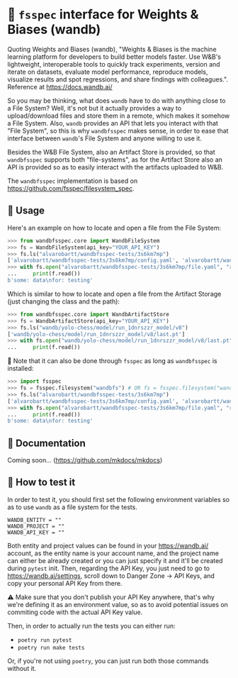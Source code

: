 # 🍱 `fsspec` interface for Weights & Biases (wandb)

Quoting Weights and Biases (wandb), "Weights & Biases is the 
machine learning platform for developers to build better models 
faster. Use W&B's lightweight, interoperable tools to quickly track 
experiments, version and iterate on datasets, evaluate model performance, 
reproduce models, visualize results and spot regressions, and share 
findings with colleagues.". Reference at https://docs.wandb.ai/

So you may be thinking, what does `wandb` have to do with anything
close to a File System? Well, it's not but it actually provides a way
to upload/download files and store them in a remote, which makes it somehow
a File System. Also, `wandb` provides an API that lets you interact with
that "File System", so this is why `wandbfsspec` makes sense, in order to ease
that interface between `wandb`'s File System and anyone willing to use it.

Besides the W&B File System, also an Artifact Store is provided, so that
`wandbfsspec` supports both "file-systems", as for the Artifact Store also an
API is provided so as to easily interact with the artifacts uploaded to W&B.

The `wandbfsspec` implementation is based on https://github.com/fsspec/filesystem_spec.

## 🚸 Usage

Here's an example on how to locate and open a file from the File System:

```python
>>> from wandbfsspec.core import WandbFileSystem
>>> fs = WandbFileSystem(api_key="YOUR_API_KEY")
>>> fs.ls("alvarobartt/wandbfsspec-tests/3s6km7mp")
['alvarobartt/wandbfsspec-tests/3s6km7mp/config.yaml', 'alvarobartt/wandbfsspec-tests/3s6km7mp/file.yaml', 'alvarobartt/wandbfsspec-tests/3s6km7mp/files', 'alvarobartt/wandbfsspec-tests/3s6km7mp/output.log', 'alvarobartt/wandbfsspec-tests/3s6km7mp/requirements.txt', 'alvarobartt/wandbfsspec-tests/3s6km7mp/wandb-metadata.json', 'alvarobartt/wandbfsspec-tests/3s6km7mp/wandb-summary.json']
>>> with fs.open("alvarobartt/wandbfsspec-tests/3s6km7mp/file.yaml", "rb") as f:
...     print(f.read())
b'some: data\nfor: testing'
```

Which is similar to how to locate and open a file from the Artifact Storage (just changing the class and the path):

```python
>>> from wandbfsspec.core import WandbArtifactStore
>>> fs = WandbArtifactStore(api_key="YOUR_API_KEY")
>>> fs.ls("wandb/yolo-chess/model/run_1dnrszzr_model/v8")
['wandb/yolo-chess/model/run_1dnrszzr_model/v8/last.pt']
>>> with fs.open("wandb/yolo-chess/model/run_1dnrszzr_model/v8/last.pt", "rb") as f:
...     print(f.read())
```

📌 Note that it can also be done through `fsspec` as long as `wandbfsspec` is installed:

```python
>>> import fsspec
>>> fs = fsspec.filesystem("wandbfs") # OR fs = fsspec.filesystem("wandbas")
>>> fs.ls("alvarobartt/wandbfsspec-tests/3s6km7mp")
['alvarobartt/wandbfsspec-tests/3s6km7mp/config.yaml', 'alvarobartt/wandbfsspec-tests/3s6km7mp/file.yaml', 'alvarobartt/wandbfsspec-tests/3s6km7mp/files', 'alvarobartt/wandbfsspec-tests/3s6km7mp/output.log', 'alvarobartt/wandbfsspec-tests/3s6km7mp/requirements.txt', 'alvarobartt/wandbfsspec-tests/3s6km7mp/wandb-metadata.json', 'alvarobartt/wandbfsspec-tests/3s6km7mp/wandb-summary.json']
>>> with fs.open("alvarobartt/wandbfsspec-tests/3s6km7mp/file.yaml", "rb") as f:
...     print(f.read())
b'some: data\nfor: testing'
```

## 📝 Documentation

Coming soon... (https://github.com/mkdocs/mkdocs)

## 🧪 How to test it

In order to test it, you should first set the following environment variables
so as to use `wandb` as a file system for the tests.

```
WANDB_ENTITY = ""
WANDB_PROJECT = ""
WANDB_API_KEY = ""
```

Both entity and project values can be found in your https://wandb.ai/ account, as
the entity name is your account name, and the project name can either be already
created or you can just specify it and it'll be created during `pytest` init. Then,
regarding the API Key, you just need to go to https://wandb.ai/settings, scroll
down to Danger Zone -> API Keys, and copy your personal API Key from there.

⚠️ Make sure that you don't publish your API Key anywhere, that's why we're defining
it as an environment value, so as to avoid potential issues on commiting code with
the actual API Key value.

Then, in order to actually run the tests you can either run:

- `poetry run pytest`
- `poetry run make tests`

Or, if you're not using `poetry`, you can just run both those commands without it.